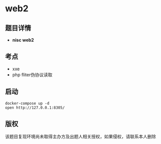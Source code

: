 # web2

## 题目详情

- **nisc web2**

## 考点

- xxe
- php fliter伪协议读取

## 启动

    docker-compose up -d
    open http://127.0.0.1:8305/

## 版权

该题目复现环境尚未取得主办方及出题人相关授权，如果侵权，请联系本人删除
